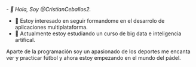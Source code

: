 *- 👋 Hola, Soy @CristianCeballos2.*
- 👀 Estoy interesado en seguir formandome en el desarrolo de aplicaciones multiplataforma.
- 🌱 Actualmente estoy estudiando un curso de big data e inteligencia artifical.

Aparte de la programación soy un apasionado de los deportes me encanta ver y practicar fútbol y ahora estoy empezando en el mundo del pádel.
